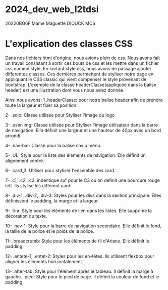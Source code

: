 # 2024_dev_web_l2tdsi
20220BG6F  Mame Maguette DIOUCK  MCS

# L'explication des classes CSS
Dans nos fichiers html d'origine, nous avions plein de css. Nous avons fait un travail consistant à sortir ces bouts de css et les mettre dans un fichier css nommé style.
En sortant style.css, nous avons de passage ajouter differentes classes. 
Ces dernières  permettent de styliser notre page en appliquant le CSS classic qui vient compenser le style provenant de bootstrap.
L'exemple de la classe headerClasse(appliquée dans la balise header) est une illustration dont vous nous aviez donnée.

Ainsi nous avons:
1 .headerClasse: pour notre balise header afin de prendre toute la largeur et fixer sa position.

2- .solo: Classe utilisée pour Styliser l'image du logo 

3- .user-img: Classe utilisée pour Styliser l'image utilisateur dans la barre de navigation. Elle définit une largeur et une hauteur de 40px avec un bord arrondi.

4- .nav-bar: Classe pour la balise nav u menu.

5- .UL: Style pour la liste des éléments de navigation. Elle définit un alignement centré.

6- .card_3: Utiliser pour styliser l'ensemble des  card.

7- .c1, .c2, .c3: indentique suf pour le C3 ou on definit une bourdure rouge left. Ils stylise les different card.

8- .div-1, .div-2, .div-3: Styles pour les divs dans la section principale. Elles définissent le padding, la marge et la largeur.

9- .li-a: Style pour les éléments de lien dans les listes. Elle supprime la décoration du texte.

10- .nav-1: Style pour la barre de navigation secondaire. Elle définit le fond, la taille de la police et le poids de la police.

11- .breadcrumb: Style pour les éléments de fil d'Ariane. Elle définit le padding.

12- .entete-1, .entet-2: Styles pour les en-têtes. Ils utilisent flexbox pour aligner les éléments horizontalement.

13- .after-tab: Style pour l'élément après le tableau. Il définit la marge à gauche.
.pied: Style pour le pied de page. Il définit la couleur de fond et le padding.